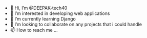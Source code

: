 - 👋 Hi, I’m @DEEPAK-tech40
- 👀 I’m interested in developing web applications
- 🌱 I’m currently learning Django
- 💞️ I’m looking to collaborate on any projects that i could handle
- 📫 How to reach me ...

<!---
DEEPAK-tech40/DEEPAK-tech40 is a ✨ special ✨ repository because its `README.md` (this file) appears on your GitHub profile.
You can click the Preview link to take a look at your changes.
--->

